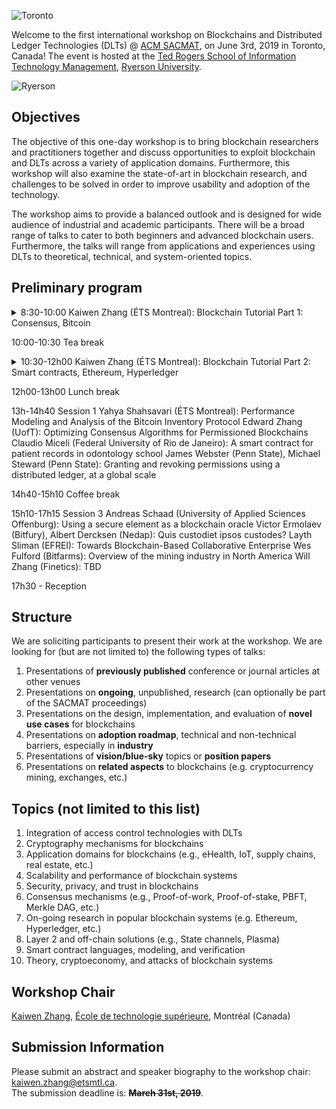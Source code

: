 ![Toronto](images/toronto.jpeg) 

Welcome to the first international workshop on Blockchains and Distributed Ledger Technologies (DLTs) @ [ACM SACMAT](http://www.sacmat.org/2019/index.php), on June 3rd, 2019 in Toronto, Canada! The event is hosted at the [Ted Rogers School of Information Technology Management](https://www.ryerson.ca/information-technology-management/), [Ryerson University](https://www.ryerson.ca).

![Ryerson](images/ryersonbuilding.jpeg)

## Objectives

The objective of this one-day workshop is to bring blockchain researchers and 
practitioners together and discuss opportunities to exploit blockchain and DLTs across a variety of application domains. 
Furthermore, this workshop will also examine the state-of-art in blockchain research, and challenges to be solved in order to improve usability and adoption of the technology.

The workshop aims to provide a balanced outlook and is designed for wide audience of industrial and academic participants. There will be a broad range of talks to cater to both beginners and advanced blockchain users. Furthermore, the talks will range from applications and experiences using DLTs to theoretical, technical, and system-oriented topics.

## Preliminary program ##

<details>
  <summary>8:30-10:00 Kaiwen Zhang (ÉTS Montreal): Blockchain Tutorial Part 1: Consensus, Bitcoin</summary>
    
**Abstract**: Popularly known for powering cryptocurrencies such as Bitcoin and Ethereum, blockchains is seen as a disruptive technology capable of impacting a wide variety of domains, ranging from finance to governance, by offering superior security, reliability, and transparency in a decentralized manner. In this tutorial presentation, we first study the original Bitcoin design, as well as Ethereum and Hyperledger, and reflect on their design from an academic perspective. We provide an overview of potential applications and associated research challenges, as well as a survey of ongoing research projects. We mention opportunities blockchain creates for event-based systems. Finally, we conclude with a walkthrough showing the process of developing a decentralized application (DApp), using a popular Smart Contract language (Solidity) for the blockchain platform of Ethereum.
  
**Speaker Bio**: Kaiwen Zhang is an Assistant Professor in the Department of Software and IT Engineering at ÉTS Montréal (University of Québec), head of the [FUSÉE Laboratory](https://fuseelab.github.io/). Previously, he was an Alexander von Humboldt postdoctoral fellow in Computer Science at the TU Munich (2015-2017) and a member of the Middleware Systems Research Group. Dr. Zhang obtained his B.Sc. and M.Sc. at McGill University in Montréal and his Ph.D. at the University of Toronto. His research interests include blockchain technologies, publish/subscribe systems, massively multiplayer online games, and software-defined networking. Dr. Zhang's expertise lies at the intersection of distributed systems, networking, and data management. His research is published in premier distributed systems conferences such as IEEE ICDCS and ACM Middleware.
</details>

10:00-10:30 Tea break

<details>
  <summary>10:30-12h00 Kaiwen Zhang (ÉTS Montreal): Blockchain Tutorial Part 2: Smart contracts, Ethereum, Hyperledger</summary>
 
**Abstract**: Popularly known for powering cryptocurrencies such as Bitcoin and Ethereum, blockchains is seen as a disruptive technology capable of impacting a wide variety of domains, ranging from finance to governance, by offering superior security, reliability, and transparency in a decentralized manner. In this tutorial presentation, we first study the original Bitcoin design, as well as Ethereum and Hyperledger, and reflect on their design from an academic perspective. We provide an overview of potential applications and associated research challenges, as well as a survey of ongoing research projects. We mention opportunities blockchain creates for event-based systems. Finally, we conclude with a walkthrough showing the process of developing a decentralized application (DApp), using a popular Smart Contract language (Solidity) for the blockchain platform of Ethereum.
  
**Speaker Bio**: Kaiwen Zhang is an Assistant Professor in the Department of Software and IT Engineering at ÉTS Montréal (University of Québec), head of the [FUSÉE Laboratory](https://fuseelab.github.io/). Previously, he was an Alexander von Humboldt postdoctoral fellow in Computer Science at the TU Munich (2015-2017) and a member of the Middleware Systems Research Group. Dr. Zhang obtained his B.Sc. and M.Sc. at McGill University in Montréal and his Ph.D. at the University of Toronto. His research interests include blockchain technologies, publish/subscribe systems, massively multiplayer online games, and software-defined networking. Dr. Zhang's expertise lies at the intersection of distributed systems, networking, and data management. His research is published in premier distributed systems conferences such as IEEE ICDCS and ACM Middleware.
</details>

12h00-13h00 Lunch break

13h-14h40 Session 1
    Yahya Shahsavari (ÉTS Montreal): Performance Modeling and Analysis of the Bitcoin Inventory Protocol
    Edward Zhang (UofT): Optimizing Consensus Algorithms for Permissioned Blockchains
    Claudio Miceli (Federal University of Rio de Janeiro): A smart contract for patient records in odontology school
    James Webster (Penn State), Michael Steward (Penn State):  Granting and revoking permissions using a distributed ledger, at a global scale
    
14h40-15h10 Coffee break

15h10-17h15 Session 3
    Andreas Schaad (University of Applied Sciences Offenburg): Using a secure element as a blockchain oracle
    Victor Ermolaev (Bitfury), Albert Dercksen (Nedap):  Quis custodiet ipsos custodes?
    Layth Sliman (EFREI): Towards Blockchain-Based Collaborative Enterprise
    Wes Fulford (Bitfarms): Overview of the mining industry in North America
    Will Zhang (Finetics): TBD

17h30 - Reception

## Structure
We are soliciting participants to present their work at the workshop. We are looking for (but are not limited to) the following types of talks:
1. Presentations of **previously published** conference or journal articles at other venues
2. Presentations on **ongoing**, unpublished, research (can optionally be part of the SACMAT proceedings)
3. Presentations on the design, implementation, and evaluation of **novel use cases** for blockchains
4. Presentations on **adoption roadmap**, technical and non-technical barriers, especially in **industry**
5. Presentations of **vision/blue-sky** topics or **position papers**
6. Presentations on **related aspects** to blockchains (e.g. cryptocurrency mining, exchanges, etc.)

## Topics (not limited to this list)
1. Integration of access control technologies with DLTs
2. Cryptography mechanisms for blockchains
3. Application domains for blockchains (e.g., eHealth, IoT, supply chains, real estate, etc.)
4. Scalability and performance of blockchain systems
5. Security, privacy, and trust in blockchains
6. Consensus mechanisms (e.g., Proof-of-work, Proof-of-stake, PBFT, Merkle DAG, etc.)
7. On-going research in popular blockchain systems (e.g. Ethereum, Hyperledger, etc.)
8. Layer 2 and off-chain solutions (e.g., State channels, Plasma)
9. Smart contract languages, modeling, and verification
10. Theory, cryptoeconomy, and attacks of blockchain systems

## Workshop Chair
[Kaiwen Zhang](https://fuseelab.github.io/), [École de technologie supérieure](https://www.etsmtl.ca/Bottin/ETS/MotCle/FicheEmploye?Numero=6866), Montréal (Canada)

## Submission Information
Please submit an abstract and speaker biography to the workshop chair: [kaiwen.zhang@etsmtl.ca](mailto:kaiwen.zhang@etsmtl.ca).<br/>
The submission deadline is: ~~**March 31st, 2019**~~.
